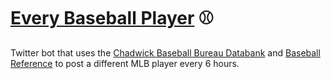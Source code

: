 # [Every Baseball Player](https://twitter.com/baseball_bot_) ⚾
Twitter bot that uses the [Chadwick Baseball Bureau Databank](https://github.com/chadwickbureau/baseballdatabank) and [Baseball Reference](http://baseball-reference.com) to post a different MLB player every 6 hours.
